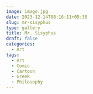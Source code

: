 ```yaml
---
image: image.jpg
date: 2023-12-14T08:16:11+05:30
slug: mr-sisyphus
type: gallery
title: Mr. Sisyphus
draft: false
categories:
  - Art
tags:
  - Art
  - Comic
  - Cartoon
  - Greek
  - Philosophy
---
```


